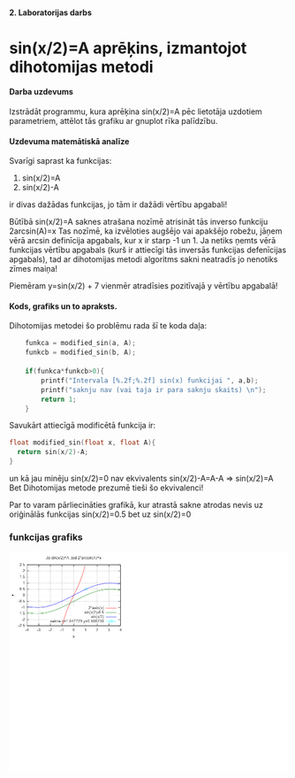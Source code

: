 #### 2. Laboratorijas darbs
# sin(x/2)=A aprēķins, izmantojot dihotomijas metodi
#### Darba uzdevums
Izstrādāt programmu, kura aprēķina sin(x/2)=A pēc lietotāja uzdotiem parametriem, attēlot tās grafiku ar gnuplot rīka palīdzību.
#### Uzdevuma matemātiskā analīze
Svarīgi saprast ka funkcijas:
1) sin(x/2)=A
2) sin(x/2)-A

ir divas dažādas funkcijas, jo tām ir dažādi vērtību apgabali!

Būtībā sin(x/2)=A saknes atrašana nozīmē atrisināt tās inverso funkciju 2arcsin(A)=x
Tas nozīmē, ka izvēloties augšējo vai apakšējo robežu, jāņem vērā arcsin definīcija apgabals, kur x ir starp -1 un 1.
Ja netiks ņemts vērā funkcijas vērtību apgabals (kurš ir attiecīgi tās inversās funkcijas defenīcijas apgabals), tad ar dihotomijas metodi
algoritms sakni neatradīs jo nenotiks zīmes maiņa!

Piemēram y=sin(x/2) + 7 vienmēr atradīsies pozitīvajā y vērtību apgabalā!
#### Kods, grafiks un to apraksts.
Dihotomijas metodei šo problēmu rada šī te koda daļa:
```c
	funkca = modified_sin(a, A);
	funkcb = modified_sin(b, A);
	
	if(funkca*funkcb>0){
		printf("Intervala [%.2f;%.2f] sin(x) funkcijai ", a,b);
		printf("saknju nav (vai taja ir para saknju skaits) \n");
		return 1;
	}
  ```
  
  Savukārt attiecīgā modificētā funkcija ir:
  
  ```c
  float modified_sin(float x, float A){
	return sin(x/2)-A;
}
   ```
   un kā jau minēju sin(x/2)=0 nav ekvivalents sin(x/2)-A=A-A =>  sin(x/2)=A Bet Dihotomijas metode prezumē tieši šo ekvivalenci!
   
   Par to varam pārliecināties grafikā, kur atrastā sakne atrodas nevis uz oriģinālās funkcijas sin(x/2)=0.5 bet uz sin(x/2)=0
   
   ### funkcijas grafiks
  ![alt text](https://github.com/daisies7779/RTR-105/blob/master/darbi/2ld_roots/arcsin05.png?raw=true)
 
